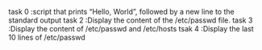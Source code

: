 task 0 :script that prints “Hello, World”, followed by a new line to the standard output
task 2 :Display the content of the /etc/passwd file.
task 3 :Display the content of /etc/passwd and /etc/hosts
tsak 4 :Display the last 10 lines of /etc/passwd
